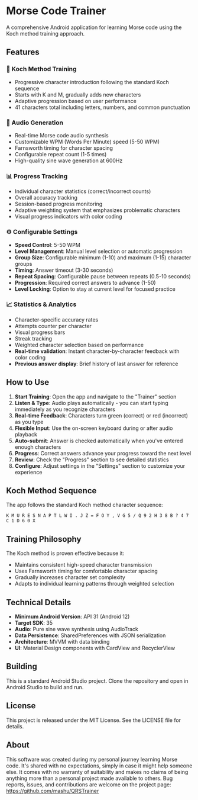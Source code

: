 # Morse Code Trainer

A comprehensive Android application for learning Morse code using the Koch method training approach.

## Features

### 🎯 Koch Method Training
- Progressive character introduction following the standard Koch sequence
- Starts with K and M, gradually adds new characters
- Adaptive progression based on user performance
- 41 characters total including letters, numbers, and common punctuation

### 🎵 Audio Generation
- Real-time Morse code audio synthesis
- Customizable WPM (Words Per Minute) speed (5-50 WPM)
- Farnsworth timing for character spacing
- Configurable repeat count (1-5 times)
- High-quality sine wave generation at 600Hz

### 📊 Progress Tracking
- Individual character statistics (correct/incorrect counts)
- Overall accuracy tracking
- Session-based progress monitoring
- Adaptive weighting system that emphasizes problematic characters
- Visual progress indicators with color coding

### ⚙️ Configurable Settings
- **Speed Control**: 5-50 WPM
- **Level Management**: Manual level selection or automatic progression
- **Group Size**: Configurable minimum (1-10) and maximum (1-15) character groups
- **Timing**: Answer timeout (3-30 seconds)
- **Repeat Spacing**: Configurable pause between repeats (0.5-10 seconds)
- **Progression**: Required correct answers to advance (1-50)
- **Level Locking**: Option to stay at current level for focused practice

### 📈 Statistics & Analytics
- Character-specific accuracy rates
- Attempts counter per character
- Visual progress bars
- Streak tracking
- Weighted character selection based on performance
- **Real-time validation**: Instant character-by-character feedback with color coding
- **Previous answer display**: Brief history of last answer for reference

## How to Use

1. **Start Training**: Open the app and navigate to the "Trainer" section
2. **Listen & Type**: Audio plays automatically - you can start typing immediately as you recognize characters
3. **Real-time Feedback**: Characters turn green (correct) or red (incorrect) as you type
4. **Flexible Input**: Use the on-screen keyboard during or after audio playback
5. **Auto-submit**: Answer is checked automatically when you've entered enough characters
6. **Progress**: Correct answers advance your progress toward the next level
7. **Review**: Check the "Progress" section to see detailed statistics
8. **Configure**: Adjust settings in the "Settings" section to customize your experience

## Koch Method Sequence

The app follows the standard Koch method character sequence:

```
K M U R E S N A P T L W I . J Z = F O Y , V G 5 / Q 9 2 H 3 8 B ? 4 7 C 1 D 6 0 X
```

## Training Philosophy

The Koch method is proven effective because it:
- Maintains consistent high-speed character transmission
- Uses Farnsworth timing for comfortable character spacing
- Gradually increases character set complexity
- Adapts to individual learning patterns through weighted selection

## Technical Details

- **Minimum Android Version**: API 31 (Android 12)
- **Target SDK**: 35
- **Audio**: Pure sine wave synthesis using AudioTrack
- **Data Persistence**: SharedPreferences with JSON serialization
- **Architecture**: MVVM with data binding
- **UI**: Material Design components with CardView and RecyclerView

## Building

This is a standard Android Studio project. Clone the repository and open in Android Studio to build and run.

## License

This project is released under the MIT License. See the LICENSE file for details.

## About

This software was created during my personal journey learning Morse code. It's shared with no expectations, simply in case it might help someone else. It comes with no warranty of suitability and makes no claims of being anything more than a personal project made available to others. Bug reports, issues, and contributions are welcome on the project page: https://github.com/mashu/QRSTrainer 